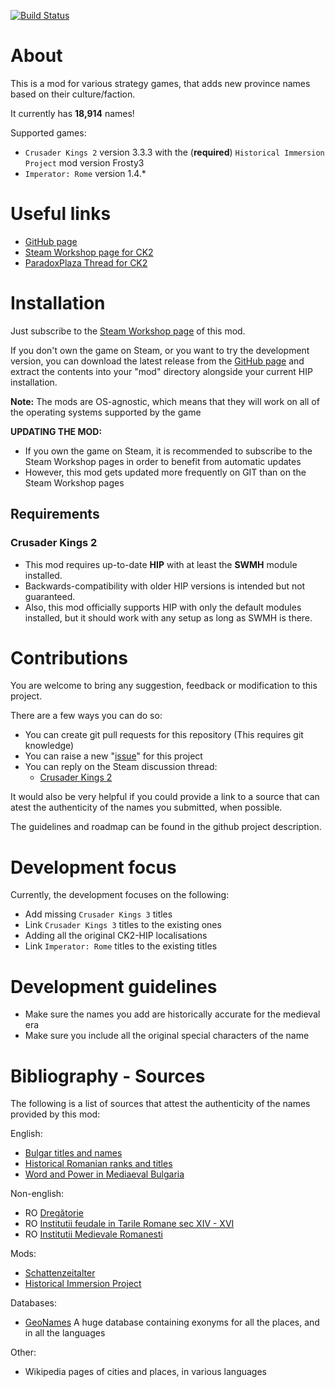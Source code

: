 [![Build Status](https://travis-ci.com/hmlendea/ck2-hip-mcn.svg?branch=master)](https://travis-ci.com/hmlendea/ck2-hip-mcn)

# About

This is a mod for various strategy games, that adds new province names based on their culture/faction.

It currently has **18,914** names!

Supported games:
 - `Crusader Kings 2` version 3.3.3 with the (**required**) `Historical Immersion Project` mod version Frosty3
 - `Imperator: Rome` version 1.4.*

# Useful links

- [GitHub page](https://github.com/hmlendea/ck2-hip-mcn)
- [Steam Workshop page for CK2](http://steamcommunity.com/sharedfiles/filedetails/?id=1175098675)
- [ParadoxPlaza Thread for CK2](https://forum.paradoxplaza.com/forum/index.php?threads/submod-more-cultural-names-v19-151-31-05.1184632/)

# Installation

Just subscribe to the [Steam Workshop page](http://steamcommunity.com/sharedfiles/filedetails/?id=1175098675) of this mod.

If you don't own the game on Steam, or you want to try the development version, you can download the latest release from the [GitHub page](https://github.com/hmlendea/ck2-hip-mcn/releases) and extract the contents into your "mod" directory alongside your current HIP installation.

**Note:** The mods are OS-agnostic, which means that they will work on all of the operating systems supported by the game

**UPDATING THE MOD:**
- If you own the game on Steam, it is recommended to subscribe to the Steam Workshop pages in order to benefit from automatic updates
- However, this mod gets updated more frequently on GIT than on the Steam Workshop pages

## Requirements

### Crusader Kings 2

- This mod requires up-to-date **HIP** with at least the **SWMH** module installed.
- Backwards-compatibility with older HIP versions is intended but not guaranteed.
- Also, this mod officially supports HIP with only the default modules installed, but it should work with any setup as long as SWMH is there.

# Contributions

You are welcome to bring any suggestion, feedback or modification to this project.

There are a few ways you can do so:

- You can create git pull requests for this repository (This requires git knowledge)
- You can raise a new "[issue](https://github.com/hmlendea/ck2-hip-mcn/issues)" for this project
- You can reply on the Steam discussion thread:
  - [Crusader Kings 2](http://steamcommunity.com/workshop/filedetails/discussion/1175098675/1479856439031332646/)

It would also be very helpful if you could provide a link to a source that can atest the authenticity of the names you submitted, when possible.

The guidelines and roadmap can be found in the github project description.

# Development focus

Currently, the development focuses on the following:

- Add missing `Crusader Kings 3` titles
- Link `Crusader Kings 3` titles to the existing ones
- Adding all the original CK2-HIP localisations
- Link `Imperator: Rome` titles to the existing titles

# Development guidelines

- Make sure the names you add are historically accurate for the medieval era
- Make sure you include all the original special characters of the name

# Bibliography - Sources

The following is a list of sources that attest the authenticity of the names provided by this mod:

English:
- [Bulgar titles and names](http://www.chitatel.net/forum/topic/375-bulgar-titles-and-names/)
- [Historical Romanian ranks and titles](https://en.wikipedia.org/wiki/Historical_Romanian_ranks_and_titles)
- [Word and Power in Mediaeval Bulgaria](https://books.google.co.uk/books?id=O-j66lYzINEC)

Non-english:
- RO [Dregătorie](https://ro.wikipedia.org/wiki/Dreg%C4%83torie)
- RO [Institutii feudale in Tarile Romane sec XIV - XVI](http://www.ebacalaureat.ro/c/institutii-feudale-in-tarile-romane-sec-xiv---xvi/1158)
- RO [Institutii Medievale Romanesti](https://www.scribd.com/doc/103239549/Institutii-Medievale-Romanesti)

Mods:
- [Schattenzeitalter](http://www.moddb.com/mods/schattenzeitalter)
- [Historical Immersion Project](https://ck2.paradoxwikis.com/Historical_Immersion_Project)

Databases:
 - [GeoNames](http://www.geonames.org/) A huge database containing exonyms for all the places, and in all the languages

Other:
- Wikipedia pages of cities and places, in various languages
